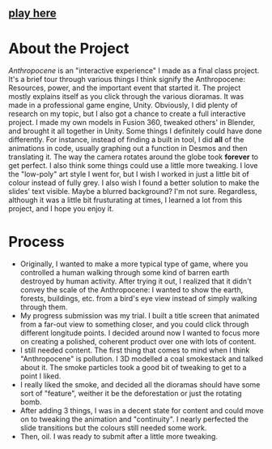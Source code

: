 ## [play here](https://p27.ca/anthropocene/)

# About the Project
_Anthropocene_ is an "interactive experience" I made as a final class project. It's a brief tour through various things I think signify the Anthropocene: Resources, power, and the important event that started it. The project mostly explains itself as you click through the various dioramas. It was made in a professional game engine, Unity. Obviously, I did plenty of research on my topic, but I also got a chance to create a full interactive project. I made my own models in Fusion 360, tweaked others' in Blender,  and brought it all together in Unity. Some things I definitely could have done differently. For instance, instead of finding a built in tool, I did **all** of the animations in code, usually graphing out a function in Desmos and then translating it. The way the camera rotates around the globe took **forever** to get perfect. I also think some things could use a little more tweaking. I love the "low-poly" art style I went for, but I wish I worked in just a little bit of colour instead of fully grey. I also wish I found a better solution to make the slides' text visible. Maybe a blurred background? I'm not sure. Regardless, although it was a little bit frusturating at times, I learned a lot from this project, and I hope you enjoy it.

# Process
- Originally, I wanted to make a more typical type of game, where you controlled a human walking through some kind of barren earth destroyed by human activity. After trying it out, I realized that it didn't convey the scale of the Anthropocene: I wanted to show the earth, forests, buildings, etc. from a bird's eye view instead of simply walking through them.
- My progress submission was my trial. I built a title screen that animated from a far-out view to something closer, and you could click through different longitude points. I decided around now I wanted to focus more on creating a polished, coherent product over one with lots of content.
- I still needed content. The first thing that comes to mind when I think "Anthropocene" is pollution. I 3D modelled a coal smokestack and talked about it. The smoke particles took a good bit of tweaking to get to a point I liked.
- I really liked the smoke, and decided all the dioramas should have some sort of "feature", weither it be the deforestation or just the rotating bomb. 
- After adding 3 things, I was in a decent state for content and could move on to tweaking the animation and "continuity". I nearly perfected the slide transitions but the colours still needed some work.
- Then, oil. I was ready to submit after a little more tweaking.